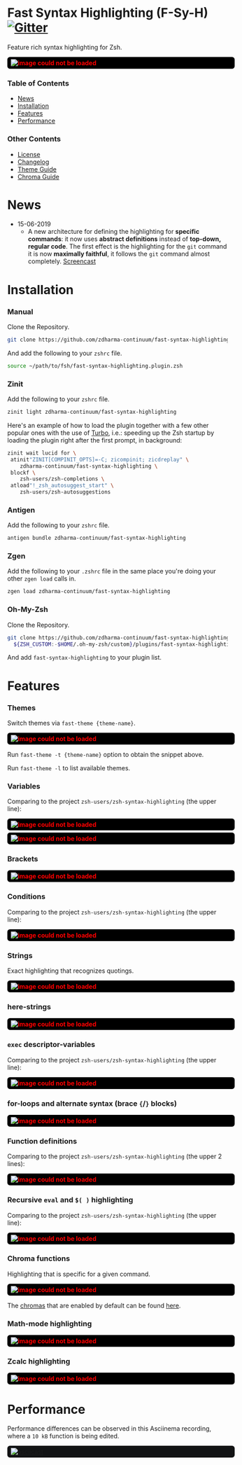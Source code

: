 # Fast Syntax Highlighting (F-Sy-H) [![Gitter][gitter-image]][gitter-link]

Feature rich syntax highlighting for Zsh.

<div style="width:100%;background-color:black;border:3px solid black;border-radius:6px;margin:5px 0;padding:2px 5px">
  <img
    src="https://raw.githubusercontent.com/zdharma-continuum/fast-syntax-highlighting/master/images/highlight-much.png"
    alt="image could not be loaded"
    style="color:red;background-color:black;font-weight:bold"
  />
</div>

### Table of Contents

- [News](#news)
- [Installation](#installation)
- [Features](#features)
- [Performance](#performance)

### Other Contents

- [License](https://github.com/zdharma-continuum/fast-syntax-highlighting/blob/master/LICENSE)
- [Changelog](https://github.com/zdharma-continuum/fast-syntax-highlighting/blob/master/CHANGELOG.md)
- [Theme Guide](https://github.com/zdharma-continuum/fast-syntax-highlighting/blob/master/THEME_GUIDE.md)
- [Chroma Guide](https://github.com/zdharma-continuum/fast-syntax-highlighting/blob/master/CHROMA_GUIDE.adoc)

# News

- 15-06-2019
  - A new architecture for defining the highlighting for **specific commands**: it now
    uses **abstract definitions** instead of **top-down, regular code**. The first effect
    is the highlighting for the `git` command it is now **maximally faithful**, it
    follows the `git` command almost completely.
    [Screencast](https://asciinema.org/a/253411)

# Installation

### Manual

Clone the Repository.

```zsh
git clone https://github.com/zdharma-continuum/fast-syntax-highlighting ~/path/to/fsh
```

And add the following to your `zshrc` file.

```zsh
source ~/path/to/fsh/fast-syntax-highlighting.plugin.zsh
```

### Zinit

Add the following to your `zshrc` file.

```zsh
zinit light zdharma-continuum/fast-syntax-highlighting
```

Here's an example of how to load the plugin together with a few other popular
ones with the use of
[Turbo](https://zdharma-continuum.org/zinit/wiki/INTRODUCTION/#turbo_mode_zsh_62_53),
i.e.: speeding up the Zsh startup by loading the plugin right after the first
prompt, in background:

```zsh
zinit wait lucid for \
 atinit"ZINIT[COMPINIT_OPTS]=-C; zicompinit; zicdreplay" \
    zdharma-continuum/fast-syntax-highlighting \
 blockf \
    zsh-users/zsh-completions \
 atload"!_zsh_autosuggest_start" \
    zsh-users/zsh-autosuggestions
```

### Antigen

Add the following to your `zshrc` file.

```zsh
antigen bundle zdharma-continuum/fast-syntax-highlighting
```

### Zgen

Add the following to your `.zshrc` file in the same place you're doing
your other `zgen load` calls in.

```zsh
zgen load zdharma-continuum/fast-syntax-highlighting
```

### Oh-My-Zsh

Clone the Repository.

```zsh
git clone https://github.com/zdharma-continuum/fast-syntax-highlighting.git \
  ${ZSH_CUSTOM:-$HOME/.oh-my-zsh/custom}/plugins/fast-syntax-highlighting
```

And add `fast-syntax-highlighting` to your plugin list.

# Features

### Themes

Switch themes via `fast-theme {theme-name}`.

<div style="width:100%;background-color:black;border:3px solid black;border-radius:6px;margin:5px 0;padding:2px 5px">
  <img
    src="https://raw.githubusercontent.com/zdharma-continuum/fast-syntax-highlighting/master/images/theme.png"
    alt="image could not be loaded"
    style="color:red;background-color:black;font-weight:bold"
  />
</div>

Run `fast-theme -t {theme-name}` option to obtain the snippet above.

Run `fast-theme -l` to list available themes.

### Variables

Comparing to the project `zsh-users/zsh-syntax-highlighting` (the upper line):

<div style="width:100%;background-color:black;border:3px solid black;border-radius:6px;margin:5px 0;padding:2px 5px">
  <img
    src="https://raw.githubusercontent.com/zdharma-continuum/fast-syntax-highlighting/master/images/parameter.png"
    alt="image could not be loaded"
    style="color:red;background-color:black;font-weight:bold"
  />
</div>

<div style="width:100%;background-color:black;border:3px solid black;border-radius:6px;margin:5px 0;padding:2px 5px">
  <img
    src="https://raw.githubusercontent.com/zdharma-continuum/fast-syntax-highlighting/master/images/in_string.png"
    alt="image could not be loaded"
    style="color:red;background-color:black;font-weight:bold"
  />
</div>

### Brackets

<div style="width:100%;background-color:black;border:3px solid black;border-radius:6px;margin:5px 0;padding:2px 5px">
  <img
    src="https://raw.githubusercontent.com/zdharma-continuum/fast-syntax-highlighting/master/images/brackets.gif"
    alt="image could not be loaded"
    style="color:red;background-color:black;font-weight:bold"
  />
</div>

### Conditions

Comparing to the project `zsh-users/zsh-syntax-highlighting` (the upper line):

<div style="width:100%;background-color:black;border:3px solid black;border-radius:6px;margin:5px 0;padding:2px 5px">
  <img
    src="https://raw.githubusercontent.com/zdharma-continuum/fast-syntax-highlighting/master/images/cplx_cond.png"
    alt="image could not be loaded"
    style="color:red;background-color:black;font-weight:bold"
  />
</div>

### Strings

Exact highlighting that recognizes quotings.

<div style="width:100%;background-color:black;border:3px solid black;border-radius:6px;margin:5px 0;padding:2px 5px">
  <img
    src="https://raw.githubusercontent.com/zdharma-continuum/fast-syntax-highlighting/master/images/ideal-string.png"
    alt="image could not be loaded"
    style="color:red;background-color:black;font-weight:bold"
  />
</div>

### here-strings

<div style="width:100%;background-color:black;border:3px solid black;border-radius:6px;margin:5px 0;padding:2px 5px">
  <img
    src="https://raw.githubusercontent.com/zdharma-continuum/fast-syntax-highlighting/master/images/herestring.png"
    alt="image could not be loaded"
    style="color:red;background-color:black;font-weight:bold"
  />
</div>

### `exec` descriptor-variables

Comparing to the project `zsh-users/zsh-syntax-highlighting` (the upper line):

<div style="width:100%;background-color:black;border:3px solid black;border-radius:6px;margin:5px 0;padding:2px 5px">
  <img
    src="https://raw.githubusercontent.com/zdharma-continuum/fast-syntax-highlighting/master/images/execfd_cmp.png"
    alt="image could not be loaded"
    style="color:red;background-color:black;font-weight:bold"
  />
</div>

### for-loops and alternate syntax (brace `{`/`}` blocks)

<div style="width:100%;background-color:black;border:3px solid black;border-radius:6px;margin:5px 0;padding:2px 5px">
  <img
    src="https://raw.githubusercontent.com/zdharma-continuum/fast-syntax-highlighting/master/images/for-loop-cmp.png"
    alt="image could not be loaded"
    style="color:red;background-color:black;font-weight:bold"
  />
</div>

### Function definitions

Comparing to the project `zsh-users/zsh-syntax-highlighting` (the upper 2 lines):

<div style="width:100%;background-color:black;border:3px solid black;border-radius:6px;margin:5px 0;padding:2px 5px">
  <img
    src="https://raw.githubusercontent.com/zdharma-continuum/fast-syntax-highlighting/master/images/function.png"
    alt="image could not be loaded"
    style="color:red;background-color:black;font-weight:bold"
  />
</div>

### Recursive `eval` and `$( )` highlighting

Comparing to the project `zsh-users/zsh-syntax-highlighting` (the upper line):

<div style="width:100%;background-color:black;border:3px solid black;border-radius:6px;margin:5px 0;padding:2px 5px">
  <img
    src="https://raw.githubusercontent.com/zdharma-continuum/fast-syntax-highlighting/master/images/eval_cmp.png"
    alt="image could not be loaded"
    style="color:red;background-color:black;font-weight:bold"
  />
</div>

### Chroma functions

Highlighting that is specific for a given command.

<div style="width:100%;background-color:black;border:3px solid black;border-radius:6px;margin:5px 0;padding:2px 5px">
  <img
    src="https://raw.githubusercontent.com/zdharma-continuum/fast-syntax-highlighting/master/images/git_chroma.png"
    alt="image could not be loaded"
    style="color:red;background-color:black;font-weight:bold"
  />
</div>

The [chromas](https://github.com/zdharma-continuum/fast-syntax-highlighting/tree/master/→chroma)
that are enabled by default can be found
[here](https://github.com/zdharma-continuum/fast-syntax-highlighting/blob/master/fast-highlight#L166).

### Math-mode highlighting

<div style="width:100%;background-color:black;border:3px solid black;border-radius:6px;margin:5px 0;padding:2px 5px">
  <img
    src="https://raw.githubusercontent.com/zdharma-continuum/fast-syntax-highlighting/master/images/math.gif"
    alt="image could not be loaded"
    style="color:red;background-color:black;font-weight:bold"
  />
</div>

### Zcalc highlighting

<div style="width:100%;background-color:black;border:3px solid black;border-radius:6px;margin:5px 0;padding:2px 5px">
  <img
    src="https://raw.githubusercontent.com/zdharma-continuum/fast-syntax-highlighting/master/images/zcalc.png"
    alt="image could not be loaded"
    style="color:red;background-color:black;font-weight:bold"
  />
</div>

# Performance

Performance differences can be observed in this Asciinema recording, where a `10 kB` function is being edited.

<div style="width:100%;background-color:#121314;border:3px solid #121314;border-radius:6px;margin:5px 0;padding:2px 5px">
  <a href="https://asciinema.org/a/112367">
    <img src="https://asciinema.org/a/112367.png" alt="asciicast">
  </a>
</div>

[gitter-image]: https://badges.gitter.im/zdharma-continuum/community.svg
[gitter-link]: https://gitter.im/zdharma-continuum/community
